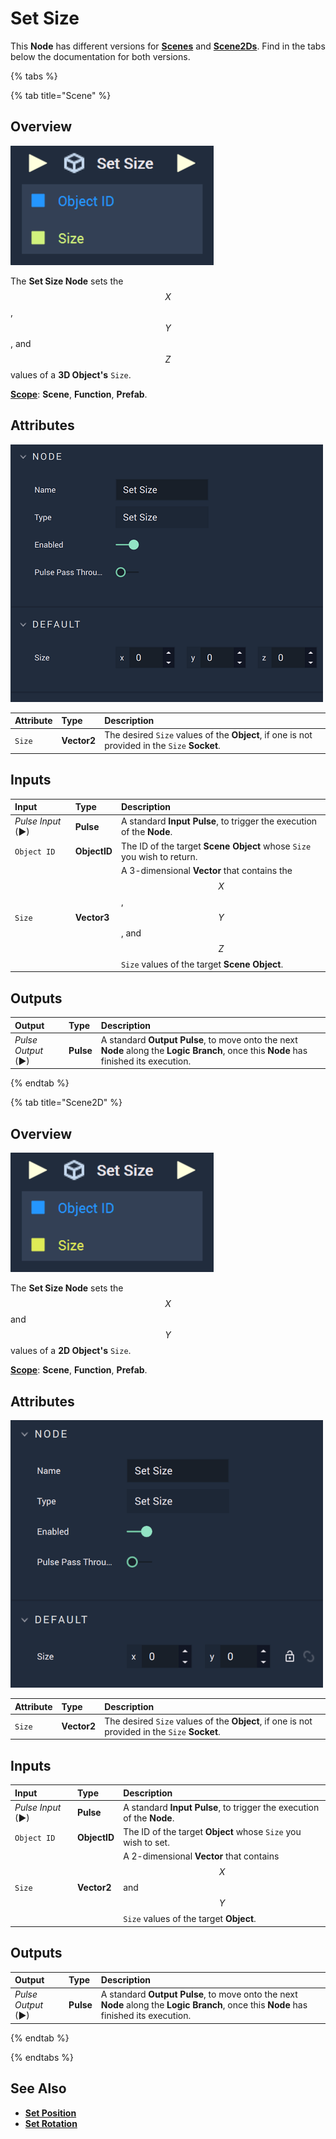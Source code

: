 # Set Size


This **Node** has different versions for [**Scenes**](../../../objects-and-types/project-objects/scene.md) and [**Scene2Ds**](../../../objects-and-types/project-objects/scene2d.md). Find in the tabs below the documentation for both versions.

{% tabs %}

{% tab title="Scene" %}

## Overview

![The Set Size Node.](../../../.gitbook/assets/setsize3dnode.png)

The **Set Size Node** sets the $$X$$, $$Y$$, and $$Z$$ values of a **3D Object's** `Size`.

[**Scope**](../../overview.md#scopes): **Scene**, **Function**, **Prefab**.

## Attributes

![The Set Size Node Attributes.](../../../.gitbook/assets/setsize3datts.png)

| Attribute | Type | Description |
| :--- | :--- | :--- |
| `Size` | **Vector2** | The desired `Size` values of the **Object**, if one is not provided in the `Size` **Socket**. |
## Inputs

| Input | Type | Description |
| :--- | :--- | :--- |
| _Pulse Input_ \(►\) | **Pulse** | A standard **Input Pulse**, to trigger the execution of the **Node**. |
| `Object ID` | **ObjectID** | The ID of the target **Scene Object** whose `Size` you wish to return. |
| `Size` | **Vector3** | A 3-dimensional **Vector** that contains the $$X$$, $$Y$$, and $$Z$$ `Size` values of the target **Scene Object**. |

## Outputs

| Output | Type | Description |
| :--- | :--- | :--- |
| _Pulse Output_ \(►\) | **Pulse** | A standard **Output Pulse**, to move onto the next **Node** along the **Logic Branch**, once this **Node** has finished its execution. |


{% endtab %}

{% tab title="Scene2D" %}

## Overview

![The Set Size Node.](../../../.gitbook/assets/setsizenode.png)

The **Set Size Node** sets the $$X$$ and $$Y$$ values of a **2D Object's** `Size`.

[**Scope**](../../overview.md#scopes): **Scene**, **Function**, **Prefab**.

## Attributes

![The Set Size Node Attributes.](../../../.gitbook/assets/setsizeatts.png)

| Attribute | Type | Description |
| :--- | :--- | :--- |
| `Size` | **Vector2** | The desired `Size` values of the **Object**, if one is not provided in the `Size` **Socket**. |

## Inputs

| Input | Type | Description |
| :--- | :--- | :--- |
| _Pulse Input_ \(►\) | **Pulse** | A standard **Input Pulse**, to trigger the execution of the **Node**. |
| `Object ID` | **ObjectID** | The ID of the target **Object** whose `Size` you wish to set. |
| `Size` | **Vector2** | A 2-dimensional **Vector** that contains $$X$$ and $$Y$$ `Size` values of the target **Object**. |

## Outputs

| Output | Type | Description |
| :--- | :--- | :--- |
| _Pulse Output_ \(►\) | **Pulse** | A standard **Output Pulse**, to move onto the next **Node** along the **Logic Branch**, once this **Node** has finished its execution. |

{% endtab %}

{% endtabs %}



## See Also

* [**Set Position**](set-position-pixel.md)
* [**Set Rotation**](set-rotation-pixel.md)

